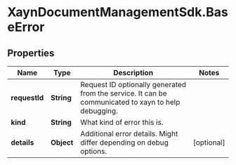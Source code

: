 # XaynDocumentManagementSdk.BaseError

## Properties

Name | Type | Description | Notes
------------ | ------------- | ------------- | -------------
**requestId** | **String** | Request ID optionally generated from the service. It can be communicated to xayn to help debugging. | 
**kind** | **String** | What kind of error this is. | 
**details** | **Object** | Additional error details. Might differ depending on debug options. | [optional] 


